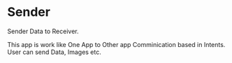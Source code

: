 # Sender
Sender Data to Receiver.

This app is work like One App to Other app Comminication based in Intents. 
User can send Data, Images etc.

